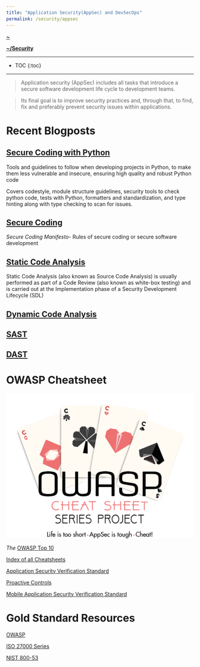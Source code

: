```yaml
---
title: "Application Security(AppSec) and DevSecOps"
permalink: /security/appsec
---
```


**[~](../../README.md)**

**[~/Security](../security.md)**

---

* TOC
{:toc}

---

> Application security (AppSec) includes all tasks that introduce a secure software development life cycle to development teams.

> Its final goal is to improve security practices and, through that, to find, fix and preferably prevent security issues within applications.

# Recent Blogposts

## [Secure Coding with Python](AppSec/secure_coding_python.md)

Tools and guidelines to follow when developing projects in Python, to make them less vulnerable and insecure, ensuring high quality and robust Python code

Covers codestyle, module structure guidelines, security tools to check python code, tests with Python, formatters and standardization, and type hinting along with type checking to scan for issues.

## [Secure Coding](AppSec/secure_coding.md)

*Secure Coding Manifesto*- Rules of secure coding or secure software development

## [Static Code Analysis](AppSec/static_analysis.md)

Static Code Analysis (also known as Source Code Analysis) is usually performed as part of a Code Review (also known as white-box testing) and is carried out at the Implementation phase of a Security Development Lifecycle (SDL)

## [Dynamic Code Analysis](AppSec/dynamic_analysis.md)

## [SAST](AppSec/sast.md)

## [DAST](AppSec/dast.md)

# OWASP Cheatsheet

![](AppSec/res/assets/Preface_Cheatsheet_Logo.png)

_The_ [OWASP Top 10](AppSec/res/IndexTopTen.html)

[Index of all Cheatsheets](AppSec/res/Glossary.html)

[Application Security Verification Standard](AppSec/res/IndexASVS.html)

[Proactive Controls](AppSec/res/IndexProactiveControls.html)

[ Mobile Application Security Verification Standard](AppSec/res/IndexMASVS.html)

# Gold Standard Resources

[OWASP](https://owasp.org/)

[ISO 27000 Series](http://www.27000.org/)

[NIST 800-53](https://en.wikipedia.org/wiki/NIST_Special_Publication_800-53)
